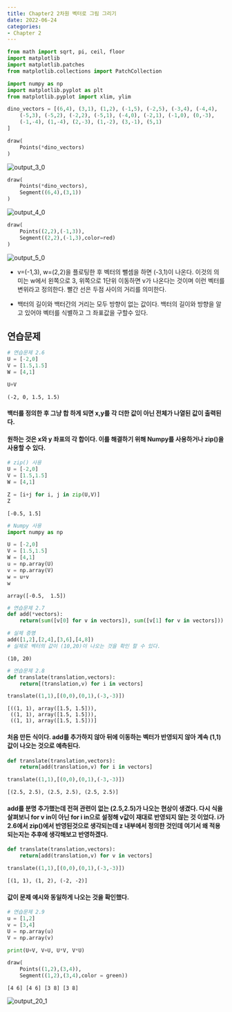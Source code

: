 ```yaml
---
title: Chapter2 2차원 벡터로 그림 그리기
date: 2022-06-24
categories:
- Chapter 2
---
```



```python
from math import sqrt, pi, ceil, floor
import matplotlib
import matplotlib.patches
from matplotlib.collections import PatchCollection
```


```python
import numpy as np
import matplotlib.pyplot as plt
from matplotlib.pyplot import xlim, ylim
```




```python
dino_vectors = [(6,4), (3,1), (1,2), (-1,5), (-2,5), (-3,4), (-4,4),
    (-5,3), (-5,2), (-2,2), (-5,1), (-4,0), (-2,1), (-1,0), (0,-3),
    (-1,-4), (1,-4), (2,-3), (1,-2), (3,-1), (5,1)
]

draw(
    Points(*dino_vectors)
)
```


![output_3_0](https://user-images.githubusercontent.com/100830660/177180162-a48b0393-a8bf-40a4-9993-d2ac6babad00.png)
    



```python
draw(
    Points(*dino_vectors),
    Segment((6,4),(3,1))
)
```


    
![output_4_0](https://user-images.githubusercontent.com/100830660/177184588-eeeaf9b8-7e4d-4145-8285-cd0e1c1aa934.png)

    



```python
draw(
    Points((2,2),(-1,3)),
    Segment((2,2),(-1,3),color=red)
)
```


    
![output_5_0](https://user-images.githubusercontent.com/100830660/177184713-c720292a-d1b7-471c-a57f-760e94d962d3.png)

    


 - v=(-1,3), w=(2,2)을 플로팅한 후 벡터의 뺄셈을 하면 (-3,1)이 나온다.
이것의 의미는 w에서 왼쪽으로 3, 위쪽으로 1단위 이동하면 v가 나온다는 것이며 이런 벡터를 변위라고 정의한다. 
빨간 선은 두점 사이의 거리를 의미한다.

* 백터의 길이와 백터간의 거리는 모두 방향이 없는 값이다. 백터의 길이와 방향을 알고 있어야 벡터를 식별하고 그 좌표값을 구할수 있다.

## 연습문제


```python
# 연습문제 2.6
U = [-2,0]
V = [1.5,1.5]
W = [4,1]

U+V


```




    (-2, 0, 1.5, 1.5)



#### 백터를 정의한 후 그냥 합 하게 되면 x,y를 각 더한 값이 아닌 전체가 나열된 값이 출력된다.
#### 원하는 것은 x와 y 좌표의 각 합이다. 이를 해결하기 위해 Numpy를 사용하거나 zip()을 사용할 수 있다.


```python
# zip() 사용
U = [-2,0]
V = [1.5,1.5]
W = [4,1]

Z = [i+j for i, j in zip(U,V)]
Z
```




    [-0.5, 1.5]




```python
# Numpy 사용
import numpy as np

U = [-2,0]
V = [1.5,1.5]
W = [4,1]
u = np.array(U)
v = np.array(V)
w = u+v
w

```




    array([-0.5,  1.5])




```python
# 연습문제 2.7
def add(*vectors):
    return(sum([v[0] for v in vectors]), sum([v[1] for v in vectors]))

# 실제 증명
add([1,2],[2,4],[3,6],[4,8])
# 실제로 벡터의 값이 (10,20)이 나오는 것을 확인 할 수 있다.
```




    (10, 20)




```python
# 연습문제 2.8
def translate(translation,vectors):
    return[(translation,v) for i in vectors]

translate((1,1),[(0,0),(0,1),(-3,-3)])
```




    [((1, 1), array([1.5, 1.5])),
     ((1, 1), array([1.5, 1.5])),
     ((1, 1), array([1.5, 1.5]))]



#### 처음 만든 식이다. add를 추가하지 않아 뒤에 이동하는 벡터가 반영되지 않아 계속 (1,1)값이 나오는 것으로 예측된다.


```python
def translate(translation,vectors):
    return[add(translation,v) for i in vectors]

translate((1,1),[(0,0),(0,1),(-3,-3)])
```




    [(2.5, 2.5), (2.5, 2.5), (2.5, 2.5)]



#### add를 분명 추가했는데 전혀 관련이 없는 (2.5,2.5)가 나오는 현상이 생겼다. 다시 식을 살펴보니 for v in이 아닌 for i in으로 설정해 v값이 재대로 반영되지 않는 것 이었다. i가 2.6에서 zip()에서 반영된것으로 생각되는데 z 내부에서 정의한 것인데 여기서 왜 적용되는지는 추후에 생각해보고 반영하겠다.


```python
def translate(translation,vectors):
    return[add(translation,v) for v in vectors]

translate((1,1),[(0,0),(0,1),(-3,-3)])
```




    [(1, 1), (1, 2), (-2, -2)]



#### 값이 문제 예시와 동일하게 나오는 것을 확인했다.


```python
# 연습문제 2.9
u = [1,2]
v = [3,4]
U = np.array(u)
V = np.array(v)

print(U+V, V+U, U*V, V*U)

draw(
    Points((1,2),(3,4)),
    Segment((1,2),(3,4),color = green))
```

    [4 6] [4 6] [3 8] [3 8]
    


    
![output_20_1](https://user-images.githubusercontent.com/100830660/177184764-17bba05c-a283-47fb-8351-195865edbaa6.png)
    



```python

```
